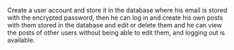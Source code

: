 Create a user account and store it in the database where his email is stored with the encrypted password, then he can log in and create his own posts with them stored in the database and edit or delete them and he can view the posts of other users without being able to edit them, and logging out is available.

